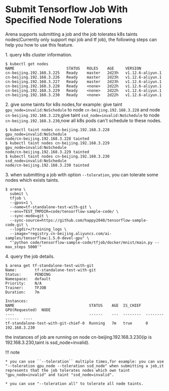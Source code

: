 # Submit Tensorflow Job With Specified Node Tolerations

Arena supports submitting a job and the job tolerates k8s taints nodes(Currently only support mpi job and tf job), the following steps can help you how to use this feature.

1\. query k8s cluster information.

```
$ kubectl get nodes
NAME                       STATUS   ROLES    AGE     VERSION
cn-beijing.192.168.3.225   Ready    master   2d23h   v1.12.6-aliyun.1
cn-beijing.192.168.3.226   Ready    master   2d23h   v1.12.6-aliyun.1
cn-beijing.192.168.3.227   Ready    master   2d23h   v1.12.6-aliyun.1
cn-beijing.192.168.3.228   Ready    <none>   2d22h   v1.12.6-aliyun.1
cn-beijing.192.168.3.229   Ready    <none>   2d22h   v1.12.6-aliyun.1
cn-beijing.192.168.3.230   Ready    <none>   2d22h   v1.12.6-aliyun.1
```

2\. give some taints for k8s nodes,for example: give taint `gpu_node=invalid:NoSchedule` to node `cn-beijing.192.168.3.228` and node `cn-beijing.192.168.3.229`,give taint  `ssd_node=invalid:NoSchedule` to node `cn-beijing.192.168.3.230`,now all k8s pods can't schedule to these nodes.
```
$ kubectl taint nodes cn-beijing.192.168.3.228 gpu_node=invalid:NoSchedule                                                                            
node/cn-beijing.192.168.3.228 tainted
$ kubectl taint nodes cn-beijing.192.168.3.229 gpu_node=invalid:NoSchedule                                                                            
node/cn-beijing.192.168.3.229 tainted
$ kubectl taint nodes cn-beijing.192.168.3.230 ssd_node=invalid:NoSchedule                                                                            
node/cn-beijing.192.168.3.230 tainted
```

3\. when submitting a job with option ``--toleration``, you can tolerate some nodes which exists taints.
```
$ arena \
  submit \
  tfjob \
  --gpus=1 \
  --name=tf-standalone-test-with-git \
  --env=TEST_TMPDIR=code/tensorflow-sample-code/ \
  --sync-mode=git \
  --sync-source=https://github.com/happy2048/tensorflow-sample-code.git \
  --logdir=/training_logs \
  --image="registry.cn-beijing.aliyuncs.com/ai-samples/tensorflow:1.5.0-devel-gpu" \
  "'python code/tensorflow-sample-code/tfjob/docker/mnist/main.py --max_steps 5000'"
```

4\. query the job details.
```
$ arena get tf-standalone-test-with-git
Name:        tf-standalone-test-with-git
Status:      PENDING
Namespace:   default
Priority:    N/A
Trainer:     TFJOB
Duration:    7m

Instances:
NAME                                 STATUS    AGE  IS_CHIEF  GPU(Requested)  NODE
----                                 ------    ---  --------  --------------  ----
tf-standalone-test-with-git-chief-0  Running   7m   true      0               192.168.3.230
```

the instances of job are running  on node cn-beijing.192.168.3.230(ip is 192.168.3.230,taint is ssd_node=invalid).

!!! note

    * you can use ``--toleration`` multiple times,for example: you can use  "--toleration gpu_node --toleration ssd_node" when submitting a job,it represents that the job tolerates nodes which own taint "gpu_node=invalid" and taint "ssd_node=invalid".

    * you can use "--toleration all" to tolerate all node taints.
